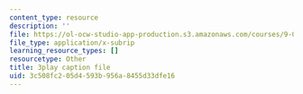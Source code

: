 ```yaml
---
content_type: resource
description: ''
file: https://ol-ocw-studio-app-production.s3.amazonaws.com/courses/9-00sc-introduction-to-psychology-fall-2011/3c508fc205d4593b956a8455d33dfe16_t73rjeOj0eY.vtt
file_type: application/x-subrip
learning_resource_types: []
resourcetype: Other
title: 3play caption file
uid: 3c508fc2-05d4-593b-956a-8455d33dfe16
---
```

